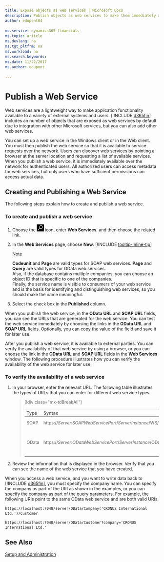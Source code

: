 ```yaml
---
title: Expose objects as web services | Microsoft Docs
description: Publish objects as web services to make them immediately available on the network.
author: edupont04

ms.service: dynamics365-financials
ms.topic: article
ms.devlang: na
ms.tgt_pltfrm: na
ms.workload: na
ms.search.keywords:
ms.date: 11/22/2017
ms.author: edupont

---
```

# Publish a Web Service
Web services are a lightweight way to make application functionality available to a variety of external systems and users. [!INCLUDE [d365fin](includes/d365fin_md.md)] includes an number of objects that are exposed as web services by default due to integration with other Microsoft services, but you can also add other web services.  

You can set up a web service in the Windows client or in the Web client. You must then publish the web service so that it is available to service requests over the network. Users can discover web services by pointing a browser at the server location and requesting a list of available services. When you publish a web service, it is immediately available over the network for authenticated users. All authorized users can access metadata for web services, but only users who have sufficient permissions can access actual data.

## Creating and Publishing a Web Service  
The following steps explain how to create and publish a web service.  

### To create and publish a web service  

1. Choose the ![Search for Page or Report](media/ui-search/search_small.png "Search for Page or Report icon") icon, enter **Web Services**, and then choose the related link.  
2. In the **Web Services** page, choose **New**. [!INCLUDE [tooltip-inline-tip](includes/tooltip-inline-tip_md.md)]  

   > [!NOTE]  
   >  **Codeunit** and **Page** are valid types for SOAP web services. **Page** and **Query** are valid types for OData web services.  
   Also, if the database contains multiple companies, you can choose an object ID that is specific to one of the companies.  
   Finally, the service name is visible to consumers of your web service and is the basis for identifying and distinguishing web services, so you should make the name meaningful.

3. Select the check box in the **Published** column.  

When you publish the web service, in the **OData URL** and **SOAP URL** fields, you can see the URLs that are generated for the web service. You can test the web service immediately by choosing the links in the **OData URL** and **SOAP URL** fields. Optionally, you can copy the value of the field and save it for later use.  

After you publish a web service, it is available to external parties. You can verify the availability of that web service by using a browser, or you can choose the link in the **OData URL** and **SOAP URL** fields in the **Web Services** window. The following procedure illustrates how you can verify the availability of the web service for later use.  

### To verify the availability of a web service  

1. In your browser, enter the relevant URL. The following table illustrates the types of URLs that you can enter for different web service types.  
   > [!div class="mx-tdBreakAll"]
   > 
   > | Type  |                                             Syntax                                             |                                                                                                                                                          Example                                                                                                                                                           |
   > |-------|------------------------------------------------------------------------------------------------|----------------------------------------------------------------------------------------------------------------------------------------------------------------------------------------------------------------------------------------------------------------------------------------------------------------------------|
   > | SOAP  | https://<em>Server</em>:*SOAPWebServicePort*/*ServerInstance*/WS/*CompanyName*/salesDocuments/ |                                                                                                https://mycompany.financials.dynamics.com:7047/MS/WS/MyCompany/Page/salesDocuments?tenant=mycompany.financials.dynamics.com                                                                                                 |
   > | OData | https://<em>Server</em>:*ODataWebServicePort*/*ServerInstance*/OData/Company('*CompanyName*')  | [https://MyCompany.financials.dynamics.com:7048/MS/OData/Company('MyCompany')/salesDocuments?tenant=MyCompany.financials.dynamics.com](https://MyCompany.financials.dynamics.com:7048/MS/OData/Company('MyCompany')/salesDocuments?tenant=MyCompany.financials.dynamics.com) <br />    The company name is case-sensitive. |

2. Review the information that is displayed in the browser. Verify that you can see the name of the web service that you have created.  

When you access a web service, and you want to write data back to [!INCLUDE [d365fin](includes/d365fin_md.md)], you must specify the company name. You can specify the company as part of the URI as shown in the examples, or you can specify the company as part of the query parameters. For example, the following URIs point to the same OData web service and are both valid URIs.  

```  
https://localhost:7048/server/OData/Company('CRONUS International Ltd.')/Customer  
```  

```  
https://localhost:7048/server/OData/Customer?company='CRONUS International Ltd.'  
```  

## See Also  
[Setup and Administration](admin-setup-and-administration.md)  
